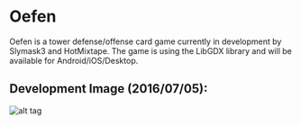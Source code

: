 # Oefen
Oefen is a tower defense/offense card game currently in development by Slymask3 and HotMixtape.
The game is using the LibGDX library and will be available for Android/iOS/Desktop.

## Development Image (2016/07/05):
![alt tag](http://image.prntscr.com/image/58a8a3ea560941d884d93e40049160bf.png)